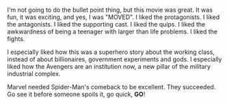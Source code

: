 I'm not going to do the bullet point thing, but this movie was great. It was fun, it was exciting, and yes, I was "MOVED". I liked the protagonists. I liked the antagonists. I liked the supporting cast. I liked the quips. I liked the awkwardness of being a teenager with larger than life problems.  I liked the fights.

I especially liked how this was a superhero story about the working class, instead of about billionaires, government experiments and gods. I especially liked how the Avengers are an institution now, a new pillar of the military industrial complex.

Marvel needed Spider-Man's comeback to be excellent. They succeeded. Go see it before someone spoils it, go quick, **GO**!
